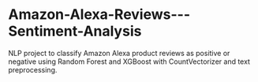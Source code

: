 # Amazon-Alexa-Reviews---Sentiment-Analysis
NLP project to classify Amazon Alexa product reviews as positive or negative using Random Forest and XGBoost with CountVectorizer and text preprocessing.

